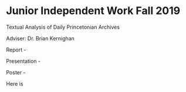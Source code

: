 # Junior Independent Work Fall 2019

Textual Analysis of Daily Princetonian Archives

Adviser: Dr. Brian Kernighan

Report - 

Presentation - 

Poster - 

Here is

